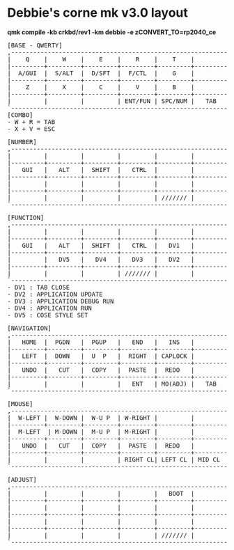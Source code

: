 # Debbie's corne mk v3.0 layout

**<compile> qmk compile -kb crkbd/rev1 -km debbie -e zCONVERT_TO=rp2040_ce**

<pre>
[BASE - QWERTY]
,-----------------------------------------------------------------------------------------------------------------------.
|    Q    |    W    |    E    |    R    |    T    |         |         |    Y    |    U    |    I    |    O    |    P    |
|---------+---------+---------+---------+---------+---------+---------+---------+---------+---------+---------+---------|
|  A/GUI  |  S/ALT  |  D/SFT  |  F/CTL  |    G    |         |         |    H    |  J/CTL  |  K/SFT  |  L/ALT  |  ;/GUI  |
|---------+---------+---------+---------+---------+---------+---------+---------+---------+---------+---------+---------|
|    Z    |    X    |    C    |    V    |    B    |         |         |    N    |    M    |    ,    |    .    |   RALT  |
|---------+---------+---------+---------+---------+---------+---------+---------+---------+---------+---------+---------|
|         |         |         | ENT/FUN | SPC/NUM |   TAB   |         | B S/NAV | DEL/MUS |         |         |         |
`-----------------------------------------------------------------------------------------------------------------------'
[COMBO]
- W + R = TAB
- X + V = ESC
</pre>

<pre>
[NUMBER]
,-----------------------------------------------------------------------------------------------------------------------.
|         |         |         |         |         |         |         |    [    |    7    |    8    |    9    |    ]    |
|---------+---------+---------+---------+---------+---------+---------+---------+---------+---------+---------+---------|
|   GUI   |   ALT   |  SHIFT  |   CTRL  |         |         |         |    '    |    4    |    5    |    6    |    `    |
|---------+---------+---------+---------+---------+---------+---------+---------+---------+---------+---------+---------|
|         |         |         |         |         |         |         |    /    |    1    |    2    |    3    |    \    |
|---------+---------+---------+---------+---------+---------+---------+---------+---------+---------+---------+---------|
|         |         |         |         | /////// |         |    =    |    0    |    -    |         |         |         |
`-----------------------------------------------------------------------------------------------------------------------'
</pre>

<pre>
[FUNCTION]
,-----------------------------------------------------------------------------------------------------------------------.
|         |         |         |         |         |         |         |  PRSCR  |    F7   |    F8   |    F9   |   F12   |
|---------+---------+---------+---------+---------+---------+---------+---------+---------+---------+---------+---------|
|   GUI   |   ALT   |  SHIFT  |   CTRL  |   DV1   |         |         |         |    F4   |    F5   |    F6   |   F11   |
|---------+---------+---------+---------+---------+---------+---------+---------+---------+---------+---------+---------|
|         |   DV5   |   DV4   |   DV3   |   DV2   |         |         |         |    F1   |    F2   |    F3   |   F10   |
|---------+---------+---------+---------+---------+---------+---------+---------+---------+---------+---------+---------|
|         |         |         | /////// |         |         |    =    |   APP   |   DEL   |         |         |         |
`-----------------------------------------------------------------------------------------------------------------------'
- DV1 : TAB CLOSE
- DV2 : APPLICATION UPDATE
- DV3 : APPLICATION DEBUG RUN
- DV4 : APPLICATION RUN
- DV5 : COSE STYLE SET
</pre>


<pre>
[NAVIGATION]
,-----------------------------------------------------------------------------------------------------------------------.
|   HOME  |  PGDN   |  PGUP   |   END   |   INS   |         |         |         |         |         |         |         |
|---------+---------+---------+---------+---------+---------+---------+---------+---------+---------+---------+---------|
|   LEFT  |  DOWN   |  U  P   |  RIGHT  | CAPLOCK |         |         |         |   CTRL  |  SHIFT  |   ALT   |   GUI   |
|---------+---------+---------+---------+---------+---------+---------+---------+---------+---------+---------+---------|
|   UNDO  |   CUT   |  COPY   |  PASTE  |  REDO   |         |         |         |         |         |         |         |
|---------+---------+---------+---------+---------+---------+---------+---------+---------+---------+---------+---------|
|         |         |         |   ENT   | MO(ADJ) |   TAB   |         | /////// |         |         |         |         |
`-----------------------------------------------------------------------------------------------------------------------'
</pre>

<pre>
[MOUSE]
,-----------------------------------------------------------------------------------------------------------------------.
|  W-LEFT |  W-DOWN |  W-U P  | W-RIGHT |         |         |         |         |         |         |         |         |
|---------+---------+---------+---------+---------+---------+---------+---------+---------+---------+---------+---------|
|  M-LEFT  | M-DOWN |  M-U P  | M-RIGHT |         |         |         |         |   CTRL  |  SHIFT  |   ALT   |   GUI   |
|---------+---------+---------+---------+---------+---------+---------+---------+---------+---------+---------+---------|
|   UNDO  |   CUT   |  COPY   |  PASTE  |  REDO   |         |         |         |         |         |         |         |
|---------+---------+---------+---------+---------+---------+---------+---------+---------+---------+---------+---------|
|         |         |         | RIGHT CL| LEFT CL | MID CL  |         |         | /////// |         |         |         |
`-----------------------------------------------------------------------------------------------------------------------'
</pre>

<pre>
[ADJUST]
,-----------------------------------------------------------------------------------------------------------------------.
|         |         |         |         |   BOOT  |         |         |         | RGB TG  |  RGB +  |  HUE +  |  HUE -  |
|---------+---------+---------+---------+---------+---------+---------+---------+---------+---------+---------+---------|
|         |         |         |         |         |         |         |         |  EFF +  |  EFF -  |  SAT +  |  SAT -  |
|---------+---------+---------+---------+---------+---------+---------+---------+---------+---------+---------+---------|
|         |         |         |         |         |         |         | NUMLOCK |         |         |  BRT +  |  BRT -  |
|---------+---------+---------+---------+---------+---------+---------+---------+---------+---------+---------+---------|
|         |         |         |         | /////// |         |         | /////// |         |         |         |         |
`-----------------------------------------------------------------------------------------------------------------------'
</pre>




